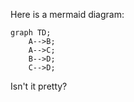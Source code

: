 Here is a mermaid diagram:

```mermaid
graph TD;
    A-->B;
    A-->C;
    B-->D;
    C-->D;
```

Isn't it pretty?

